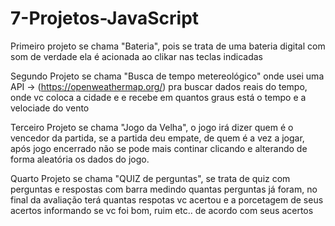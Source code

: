 # 7-Projetos-JavaScript

Primeiro projeto se chama "Bateria", pois se trata de uma bateria digital com som de verdade
ela é acionada ao clikar nas teclas indicadas

Segundo Projeto se chama "Busca de tempo metereológico" onde usei uma API -> (https://openweathermap.org/) pra buscar dados reais do tempo, onde vc coloca a cidade e e recebe em quantos graus está o tempo e a velociade do vento

Terceiro Projeto se chama "Jogo da Velha", o jogo irá dizer quem é o vencedor da partida,
se a partida deu empate, de quem é a vez a jogar, após jogo encerrado não se pode mais
continar clicando e alterando de forma aleatória os dados do jogo.

Quarto Projeto se chama "QUIZ de perguntas", se trata de quiz com perguntas e respostas com barra medindo quantas perguntas já foram, no final da avaliação terá quantas respotas
vc acertou e a porcetagem de seus acertos informando se vc foi bom, ruim etc.. de acordo com seus acertos
